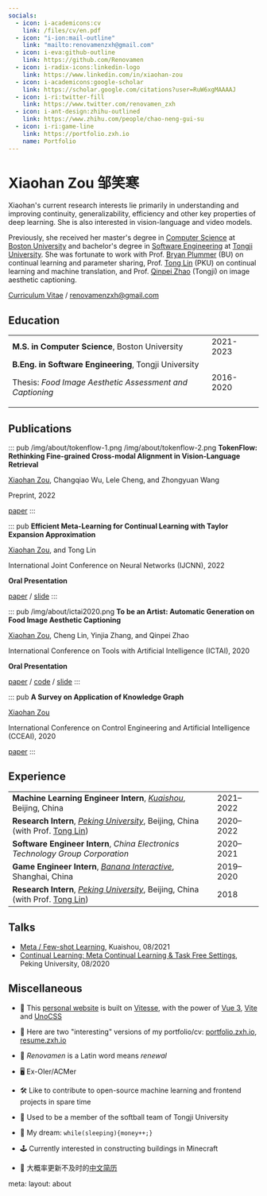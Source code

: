 ```yaml
---
socials:
  - icon: i-academicons:cv
    link: /files/cv/en.pdf
  - icon: "i-ion:mail-outline"
    link: "mailto:renovamenzxh@gmail.com"
  - icon: i-eva:github-outline
    link: https://github.com/Renovamen
  - icon: i-radix-icons:linkedin-logo
    link: https://www.linkedin.com/in/xiaohan-zou
  - icon: i-academicons:google-scholar
    link: https://scholar.google.com/citations?user=RuW6xgMAAAAJ
  - icon: i-ri:twitter-fill
    link: https://www.twitter.com/renovamen_zxh
  - icon: i-ant-design:zhihu-outlined
    link: https://www.zhihu.com/people/chao-neng-gui-su
  - icon: i-ri:game-line
    link: https://portfolio.zxh.io
    name: Portfolio
---
```


<div flex items-end justify-between>
  <div>
    <h1>Xiaohan Zou <span text="base c-light">邹笑寒</span></h1>
    <Links :links="frontmatter.socials" />
  </div>
  <div 
    class="p-1 mb-1 border border-c rounded-md lt-md:hidden"
    shadow="[inset_0_0_10px_#000000] slate-200 dark:slate-800"
  >
    <flip-image class="w-24 h-24" src="img/avatar.jpg" alt="avatar" />
  </div>
</div>


Xiaohan's current research interests lie primarily in understanding and improving continuity, generalizability, efficiency and other key properties of deep learning. She is also interested in vision-language and video models.

Previously, she received her master's degree in [Computer Science](https://www.bu.edu/cs/) at [Boston University](https://www.bu.edu/) and bachelor's degree in [Software Engineering](http://sse.tongji.edu.cn/) at [Tongji University](https://www.tongji.edu.cn/). She was fortunate to work with Prof. [Bryan Plummer](https://bryanplummer.com/) (BU) on continual learning and parameter sharing, Prof. [Tong Lin](http://www.cis.pku.edu.cn/jzyg/szdw/lt.htm) (PKU) on continual learning and machine translation, and Prof. [Qinpei Zhao](https://dblp.org/pid/22/6705.html) (Tongji) on image aesthetic captioning.

[Curriculum Vitae](/files/cv/en.pdf) / renovamenzxh@gmail.com


## Education

|   |   |
|---|---|
| **M.S. in Computer Science**, Boston University | 2021-2023 |
| **B.Eng. in Software Engineering**, Tongji University <p>Thesis: *Food Image Aesthetic Assessment and Captioning*</p> | 2016-2020 |


## Publications

::: pub /img/about/tokenflow-1.png /img/about/tokenflow-2.png
**TokenFlow: Rethinking Fine-grained Cross-modal Alignment in Vision-Language Retrieval**

<u>Xiaohan Zou</u>, Changqiao Wu, Lele Cheng, and Zhongyuan Wang

Preprint, 2022

[paper](http://arxiv.org/abs/2209.13822) 
:::

::: pub
**Efficient Meta-Learning for Continual Learning with Taylor Expansion Approximation**

<u>Xiaohan Zou</u>, and Tong Lin

International Joint Conference on Neural Networks (IJCNN), 2022

**Oral Presentation**

[paper](https://arxiv.org/abs/2210.00713) / [slide](/files/papers/ijcnn2022/slide.pdf)
:::

::: pub /img/about/ictai2020.png
**To be an Artist: Automatic Generation on Food Image Aesthetic Captioning**

<u>Xiaohan Zou</u>, Cheng Lin, Yinjia Zhang, and Qinpei Zhao

International Conference on Tools with Artificial Intelligence (ICTAI), 2020 

**Oral Presentation**

[paper](https://ieeexplore.ieee.org/document/9288208) / [code](https://github.com/Renovamen/Food-IAC) / [slide](/files/papers/ictai2020/slide.pdf)
:::

::: pub
**A Survey on Application of Knowledge Graph**

<u>Xiaohan Zou</u>

International Conference on Control Engineering and Artificial Intelligence (CCEAI), 2020

[paper](https://iopscience.iop.org/article/10.1088/1742-6596/1487/1/012016/pdf)
:::


## Experience

|   |   |
|---|---|
| **Machine Learning Engineer Intern**, *[Kuaishou](https://www.kuaishou.com/en)*, Beijing, China | 2021–2022 |
| **Research Intern**, *[Peking University](https://english.pku.edu.cn/)*, Beijing, China (with Prof. [Tong Lin](http://www.cis.pku.edu.cn/jzyg/szdw/lt.htm)) | 2020–2022 |
| **Software Engineer Intern**, *China Electronics Technology Group Corporation* | 2020–2021 |
| **Game Engineer Intern**, *[Banana Interactive](https://banana.games/)*, Shanghai, China | 2019–2020 |
| **Research Intern**, *[Peking University](https://english.pku.edu.cn/)*, Beijing, China (with Prof. [Tong Lin](http://www.cis.pku.edu.cn/jzyg/szdw/lt.htm)) | 2018 |


## Talks

- [Meta / Few-shot Learning](/files/talks/2021-08-meta-learning.pdf), Kuaishou, 08/2021
- [Continual Learning: Meta Continual Learning & Task Free Settings](/files/talks/2020-08-continual-learning.pdf), Peking University, 08/2020


## Miscellaneous

- 🚀 This [personal website](https://github.com/Renovamen/renovamen.github.io) is built on [Vitesse](https://github.com/antfu/vitesse), with the power of [Vue 3](https://github.com/vuejs/vue-next), [Vite](https://github.com/vitejs/vite) and [UnoCSS](https://github.com/antfu/unocss)

- 🧐 Here are two "interesting" versions of my portfolio/cv: [portfolio.zxh.io](https://portfolio.zxh.io/), [resume.zxh.io](https://resume.zxh.io/)

- 🎃 *Renovamen* is a Latin word means *renewal*

- 🖥 Ex-OIer/ACMer

- 🛠 Like to contribute to open-source machine learning and frontend projects in spare time

- 🥎 Used to be a member of the softball team of Tongji University

- 🌭 My dream: `while(sleeping){money++;}`

- 🕹️ Currently interested in constructing buildings in Minecraft

- 📜 大概率更新不及时的[中文简历](/files/cv/cn.pdf)


<route lang="yaml">
meta: 
  layout: about
</route>
